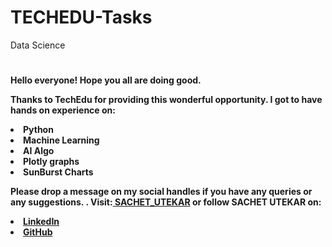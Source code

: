 # TECHEDU-Tasks
Data Science
#
<b> Hello everyone! Hope you all are doing good. 
  
Thanks to TechEdu for providing this wonderful opportunity.
I got to have hands on experience on:
<li>Python
<li>Machine Learning
<li>AI Algo
<li>Plotly graphs
<li>SunBurst Charts

<b>Please drop a message on my social handles if you have any queries or any suggestions. 
</b>.
Visit:<a href="https://sachetutekar.wixsite.com/website"> SACHET_UTEKAR</a> or follow SACHET UTEKAR on:
<li><a href=
"https://www.linkedin.com/in/sachet-utekar-b23728205/">LinkedIn</a>
<li><a href=
"https://github.com/sachetutekar">GitHub</a>
